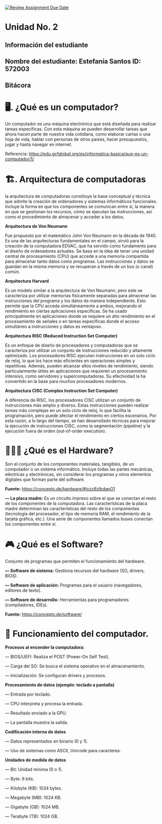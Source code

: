 [![Review Assignment Due Date](https://classroom.github.com/assets/deadline-readme-button-22041afd0340ce965d47ae6ef1cefeee28c7c493a6346c4f15d667ab976d596c.svg)](https://classroom.github.com/a/IYE4ssuc)
# Unidad No. 2
## Información del estudiante  
Nombre del estudiante:  Estefanía Santos 
ID: 572003
---
## Bitácora
# 🖥️. ¿Qué es un computador?
Un computador es una máquina electrónica que está diseñada para realizar tareas específicas. Con esta máquina se pueden desarrollar tareas que ahora hacen parte de nuestra vida cotidiana, como elaborar cartas o una hoja de vida, hablar con personas de otros países, hacer presupuestos, jugar y hasta navegar en internet.

Referencia: https://edu.gcfglobal.org/es/informatica-basica/que-es-un-computador/1/

# 🏗️. Arquitectura de computadoras
 la arquitectura de computadoras constituye la base conceptual y técnica que admite la creación de ordenadores y sistemas informáticos funcionales. Incluye la forma en que los componentes se comunican entre sí, la manera en que se gestionan los recursos, cómo se ejecutan las instrucciones, así como el procedimiento de almacenar y acceder a los datos.

 **Arquitectura de Von Neumann**

Fue propuesto por el matemático John Von Neumann en la década de 1940. Es una de las arquitecturas fundamentales en el campo, sirvió para la creación de la computadora EDVAC, que ha servido como fundamento para el diseño de ordenadores actuales. Se basa en la idea de tener una unidad central de procesamiento (CPU) que accede a una memoria compartida para almacenar tanto datos como programas. Las instrucciones y datos se guardan en la misma memoria y se recuperan a través de un bus (o canal) común.

**Arquitectura Harvard**

Es un modelo similar a la arquitectura de Von Neumann, pero este se caracteriza por utilizar memorias físicamente separadas para almacenar las instrucciones del programa y los datos de manera independiente. Esto permite que la CPU acceda simultáneamente a ambos, mejorando el rendimiento en ciertas aplicaciones específicas. Se ha usado principalmente en aplicaciones donde se requiere un alto rendimiento en el procesamiento de señales o en tareas específicas donde el acceso simultáneo a instrucciones y datos es ventajoso.

**Arquitectura RISC (Reduced Instruction Set Computer)**

Es un enfoque de diseño de procesadores y computadoras que se caracteriza por utilizar un conjunto de instrucciones reducido y altamente optimizado. Los procesadores RISC ejecutan instrucciones en un solo ciclo de reloj, lo que los hace más eficientes en operaciones simples y repetitivas. Además, pueden alcanzar altos niveles de rendimiento, siendo particularmente útiles en aplicaciones que requieren un procesamiento intensivo, como servidores y supercomputadoras. Su efectividad la ha convertido en la base para muchos procesadores modernos.

 **Arquitectura CISC (Complex Instruction Set Computer)**

A diferencia de RISC, los procesadores CISC utilizan un conjunto de instrucciones más amplio y diverso. Estas instrucciones pueden realizar tareas más complejas en un solo ciclo de reloj, lo que facilita la programación, pero puede afectar el rendimiento en ciertos escenarios. Por esta razón, a lo largo del tiempo, se han desarrollado técnicas para mejorar la ejecución de instrucciones CISC, como la segmentación (pipeline) y la ejecución fuera de orden (out-of-order execution).

# 👩🏾‍💻 ¿Qué es el Hardware?

Son el conjunto de los componentes materiales, tangibles, de un computador o un sistema informático. Incluye todas las partes mecánicas, eléctricas y electrónicas, sin considerar los programas y otros elementos digitales que  forman parte del software.

**Fuente:** https://concepto.de/hardware/#ixzz8zIbdapO1

**— La placa madre:**  Es un circuito impreso sobre el que se conectan el resto de los componentes de la computadora. Las características de la placa madre determinan las características del resto de los componentes (tecnología del procesador, el tipo de memoria RAM, el rendimiento de la tarjeta gráfica, etc.). Una serie de componentes llamados buses conectan los componentes entre sí.

# 🎮 ¿Qué es el Software?

Conjunto de programas que permiten el funcionamiento del hardware.

**— Software de sistema:** Gestiona recursos del hardware (SO, drivers, BIOS).

**— Software de aplicación:** Programas para el usuario (navegadores, editores de texto).

**— Software de desarrollo:** Herramientas para programadores (compiladores, IDEs).

**Fuente:** https://concepto.de/software/

# 📲 Funcionamiento del computador.
**Procesos al encender la computadora:**

— BIOS/UEFI: Realiza el POST (Power-On Self Test).

— Carga del SO: Se busca el sistema operativo en el almacenamiento.

— Inicialización: Se configuran drivers y procesos.

**Procesamiento de datos (ejemplo: teclado a pantalla)**

— Entrada por teclado.

— CPU interpreta y procesa la entrada.

— Resultado enviado a la GPU.

— La pantalla muestra la salida.

**Codificación interna de datos**

— Datos representados en binario (0 y 1).

— Uso de sistemas como ASCII, Unicode para caracteres.

**Unidades de medida de datos**

— Bit: Unidad mínima (0 o 1).

— Byte: 8 bits.

— Kilobyte (KB): 1024 bytes.

— Megabyte (MB): 1024 KB.

— Gigabyte (GB): 1024 MB.

— Terabyte (TB): 1024 GB.